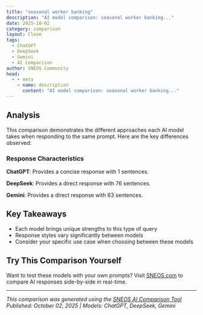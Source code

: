 ```yaml
---
title: "seasonal worker banking"
description: "AI model comparison: seasonal worker banking..."
date: 2025-10-02
category: comparison
layout: Clean
tags:
  - ChatGPT
  - DeepSeek
  - Gemini
  - AI Comparison
author: SNEOS Community
head:
  - - meta
    - name: description
      content: "AI model comparison: seasonal worker banking..."
---
```


<ChatComparison
  title="seasonal worker banking"
  prompt="seasonal worker banking"
  :responses='{
    "ChatGPT": "Seasonal workers often face unique challenges when it comes to banking and financial management due to the temporary nature of their jobs. Here are some key considerations for seasonal workers in banking and financial planning:\n\n### 1. **Choosing the Right Bank Account:**\n   - **No or Low Fees:** Look for accounts with no monthly maintenance fees or low fees that fit your budget.\n   - **Accessibility:** Choose a bank with convenient locations and ATMs, especially if you will be working in remote areas.\n   - **Online Banking:** Opt for banks that offer robust online and mobile banking services for ease of access.\n\n### 2. **Budgeting:**\n   - **Income Fluctuation:** Seasonal workers often have fluctuating incomes. Create a budget that accounts for peak earning seasons and lean periods.\n   - **Emergency Fund:** Try to set aside a portion of your earnings during peak periods to build an emergency fund for off-seasons.\n\n### 3. **Savings Accounts:**\n   - **High-Interest Accounts:** Consider high-yield savings accounts to make the most of your savings.\n   - **Separate Savings for Goals:** Set specific savings goals (travel, education, etc.) and consider opening separate savings accounts for these purposes.\n\n### 4. **Credit Management:**\n   - **Build Credit History:** If possible, use a credit card responsibly to build your credit history, which can help in the future when applying for loans or renting an apartment.\n   - **Avoid Debt:** Be cautious with credit to avoid taking on debt that is hard to manage during off-seasons.\n\n### 5. **Direct Deposit and Payroll Cards:**\n   - **Direct Deposit:** If employers offer direct deposit, take advantage of this for quick access to your paycheck.\n   - **Payroll Cards:** Some seasonal jobs pay via payroll cards. Ensure you understand the fees associated with these cards.\n\n### 6. **Financial Planning:**\n   - **Consult Financial Advisors:** If you find yourself consistently in seasonal work, consider speaking with a financial advisor to help plan for the future.\n   - **Retirement Savings:** Investigate options for contributing to retirement accounts, even if you are a seasonal worker.\n\n### 7. **Tax Considerations:**\n   - **Track Income and Expenses:** Keep detailed records of your income and any work-related expenses, as these can impact your taxes.\n   - **Know Your Rights:** Be aware of your tax obligations and potential deductions available to you as a seasonal worker. You may need to make estimated tax payments if your income fluctuates significantly.\n\n### 8. **Insurance Needs:**\n   - **Health Insurance:** Explore options for health insurance coverage, as seasonal work may not come with benefits.\n   - **Workers&#x27; Compensation:** Understand your rights regarding workers&#x27; compensation, especially for seasonal positions in industries like agriculture or hospitality.\n\n### Conclusion:\nManaging finances as a seasonal worker requires careful planning and strategy. By choosing the right banking products, budgeting wisely, and preparing for fluctuations in income, seasonal workers can effectively manage their financial health throughout the year.",
    "DeepSeek": "Of course. Banking for seasonal workers presents unique challenges, but with the right strategy, you can manage your finances smoothly throughout the year.\n\nHere\u2019s a comprehensive guide to seasonal worker banking, covering the main challenges, solutions, and specific bank account types to consider.\n\n### The Core Challenges for Seasonal Workers\n\n1.  **Irregular Income:** Your paychecks aren\u0027t consistent month-to-month, making it hard to budget or qualify for loans.\n2.  **The \u0022Off-Season Gap:**** You have little to no income for several months, requiring you to stretch your earnings.\n3.  **Variable Work Locations:** You might move between states or countries for different seasons, making local branch access difficult.\n4.  **Difficulty Proving Income:** Applying for apartments or loans can be tough without recent, consistent pay stubs.\n\n---\n\n### Smart Banking Strategies for Seasonal Work\n\n#### 1. Choose the Right Bank Account(s)\n\nThe goal is to have a primary checking account and a separate savings account for your \u0022off-season fund.\u0022\n\n**Best Types of Banks for You:**\n\n*   **Online Banks (Highly Recommended):**\n    *   **Pros:** No monthly fees, no minimum balance requirements, high-yield savings accounts, and easy access via app from anywhere.\n    *   **Examples:** Ally Bank, Capital One 360, Chime, Discover Bank.\n    *   **Why they\u0027re great:** They don\u0027t care if your balance fluctuates wildly, and their high-yield savings helps your off-season fund grow.\n\n*   **Credit Unions:**\n    *   **Pros:** Often have lower fees and more personal service. Many are part of a \u0022shared branching\u0022 network, giving you access to branches across the country.\n    *   **Cons:** May require a specific affiliation (e.g., based on location or employer).\n\n*   **Traditional Big Banks (e.g., Chase, Bank of America, Wells Fargo):**\n    *   **Pros:** Widespread branch/ATM access.\n    *   **Cons:** Often have monthly maintenance fees that require a minimum balance or direct deposit to waive. This can be a problem during your off-season.\n\n#### 2. Master the \u0022Feast or Famine\u0022 Budget\n\nThis is the most critical skill. You need to treat your high-season income as your annual salary, not just a few months of pay.\n\n*   **Calculate Your Annual Needs:** Add up all your essential expenses for the entire year (rent, food, insurance, utilities, etc.).\n*   **Divide by Your Working Months:** If you need $30,000 a year and work for 6 months, you must save **at least $5,000 per working month** just for basics.\n*   **Use the \u0022Peak Season\u0022 to Fund the \u0022Off-Season\u0022:** During your working season, live as frugally as possible and aggressively fund your off-season savings account.\n\n#### 3. Automate Your Savings (The \u0022Set-and-Forget\u0022 Method)\n\nAs soon as a paycheck hits your checking account, automatically transfer a predetermined amount to your savings. This builds your off-season fund without you having to think about it.\n\n*   **Example:** \u0022Every time I get a $2,000 paycheck, $1,500 automatically goes to my high-yield savings account at Ally.\u0022\n\n#### 4. Build a Emergency Buffer\n\nAim to save 3-6 months of *essential* living expenses on top of your off-season fund. This is for true emergencies (car breakdown, medical issue, delayed season start) and provides huge peace of mind.\n\n#### 5. Manage Cash Flow with a Line of Credit (Use Sparingly!)\n\nConsider applying for a **Personal Line of Credit** or a **credit card with a 0% introductory APR** *while you have a steady income*. This can be a safety net for unexpected off-season expenses.\n\n*   **Warning:** This is a tool for smoothing cash flow, not for funding a lifestyle you can\u0027t afford. **Pay it off completely during your next working season.**\n\n---\n\n### Step-by-Step Action Plan\n\n**During the Off-Season (Planning Phase):**\n1.  **Open Accounts:** If you don\u0027t have them, open a free checking account and a high-yield savings account with an online bank.\n2.  **Create a Budget:** Plan your annual expenses and calculate how much you need to save per paycheck.\n3.  **Set Up Automations:** Schedule automatic transfers from checking to savings for when you expect your paychecks.\n\n**During the Working Season (Execution Phase):**\n1.  **Live Modestly:** Resist the urge to spend your entire paycheck. Remember, this money has to last.\n2.  **Monitor Your Accounts:** Use your bank\u0027s mobile app to track your spending and savings progress.\n3.  **Pay Down Debt:** If you used a line of credit, pay it off as a top priority.\n\n**During the Transition (Back to Off-Season):**\n1.  **Re-evaluate Your Budget:** See if your savings will last. Adjust your spending if necessary.\n2.  **Explore Side Gigs:** Consider a short-term, flexible side hustle to supplement your income if needed.\n\n### Specific Bank Account \u0026 Service Recommendations\n\n| Service Type | Good Options | Why It\u0027s Good for Seasonal Workers |\n| :--- | :--- | :--- |\n| **Primary Checking** | **Chime,** **Capital One 360,** **Ally Bank** | No monthly fees, early direct deposit, fee-free ATMs. |\n| **High-Yield Savings** | **Ally Bank,** **Discover Bank,** **American Express National Bank** | High interest rates help your off-season fund grow; no minimums. |\n| **All-in-One App** | **Current,** **Varo** | Built-in tools for saving \u0022pockets\u0022 and early payday features. |\n| **Credit Card** | **Discover it\u00AE Card** (good rewards) or a card from your credit union | Good customer service; often easier to qualify for. |\n| **Cash Management** | **PayPal or Venmo Debit Cards** | Quick access to money you receive through these apps; useful for gig work. |\n\n### Final Tips\n\n*   **Be Honest with Landlords:** When applying for a lease, explain your employment situation clearly. Offer to show bank statements proving you have sufficient savings to cover the lease term, or provide a letter from your future employer.\n*   **Save for Taxes:** If you\u0027re a W-2 employee, taxes are withheld. If you\u0027re a 1099 contractor, you are responsible for setting aside ~25-30% of your income for quarterly estimated tax payments.\n*   **Invest in Retirement:** Once you have a stable emergency fund, consider an IRA (Individual Retirement Account). You can contribute up to the annual limit, and you can make contributions in large chunks during your working season.\n\nBy being proactive and choosing the right financial tools, you can build a stable and secure financial life, even with a non-traditional income stream.",
    "Gemini": "Banking for seasonal workers can be tricky, as income is often irregular and concentrated in specific periods. Here\u0027s a breakdown of banking considerations and tips for seasonal workers:\n\n**Challenges Faced by Seasonal Workers:**\n\n*   **Irregular Income:** The biggest challenge is managing finances with fluctuating income.\n*   **Opening Accounts:** Some banks require proof of stable employment, which can be difficult.\n*   **Maintaining Minimum Balances:** Fees for low balances can eat into limited funds.\n*   **Access to Credit:** Building or maintaining credit can be hard with inconsistent income.\n*   **Relocation:** If your seasonal work requires moving, you need banking solutions that work across locations.\n\n**Strategies for Seasonal Workers Banking:**\n\n1.  **Choosing the Right Bank/Account:**\n\n    *   **No-Fee Checking Accounts:** Look for accounts with no monthly fees, no minimum balance requirements, and free ATM access. Online banks and credit unions often offer these. Examples include:\n        *   **Online Banks:** Ally Bank, Capital One 360, Discover Bank.  These often have high-yield savings accounts too.\n        *   **Credit Unions:** Many local and regional credit unions have excellent terms.  Check for one that you qualify to join (often based on location, employer, or affiliation).\n    *   **Prepaid Debit Cards:** A good alternative if you have trouble opening a traditional bank account. Look for low or no fee options.  However, be aware of potential fees for ATM withdrawals, reloading, or inactivity.\n    *   **Second Chance Banking:** Some banks offer accounts specifically for people with a history of banking difficulties. These may have limited features or higher fees.\n\n2.  **Budgeting and Saving:**\n\n    *   **Create a Budget:** Track your income and expenses during your work season and plan how to allocate funds during off-seasons.\n    *   **Emergency Fund:** Build a cushion to cover unexpected expenses or periods of unemployment. Even a small emergency fund can provide peace of mind.\n    *   **Automated Savings:** Set up automatic transfers from your checking to a savings account each payday. Even small amounts add up over time.\n    *   **High-Yield Savings Accounts (HYSAs):** Take advantage of HYSAs to earn more interest on your savings. Online banks often offer competitive rates.\n    *   **Budgeting Apps:** Use budgeting apps (Mint, YNAB (You Need a Budget), Personal Capital) to track your spending, set goals, and manage your finances.\n\n3.  **Managing Income and Expenses:**\n\n    *   **Direct Deposit:** Set up direct deposit to receive your paychecks automatically. It\u0027s safer and faster than paper checks.\n    *   **Pay Bills Automatically:** Automate bill payments to avoid late fees and maintain good credit.\n    *   **Beware of Overdraft Fees:** Monitor your account balance closely to avoid overdraft fees. Consider setting up overdraft protection or linking your checking account to a savings account.\n\n4.  **Building Credit:**\n\n    *   **Secured Credit Cards:** If you have limited or no credit, a secured credit card can help you build credit.  You provide a security deposit that serves as your credit limit.\n    *   **Credit-Builder Loans:** These loans are designed to help people with limited or no credit history establish credit.\n    *   **Authorized User:** If a family member or friend has a credit card in good standing, ask if you can be added as an authorized user.  Their credit history will help build your credit score.\n    *   **Pay Bills on Time:** The most important factor in building credit is paying your bills on time, every time.\n\n5.  **Banking While Traveling (If Applicable):**\n\n    *   **Mobile Banking:** Essential for managing your account on the go.\n    *   **Online Banking:** Pay bills, transfer funds, and monitor your account from anywhere with an internet connection.\n    *   **ATMs:** Choose a bank with a wide ATM network or reimburses ATM fees.\n    *   **Alerts:** Set up account alerts to notify you of transactions, low balances, or suspicious activity.\n\n**Specific Account Features to Look For:**\n\n*   **Mobile Check Deposit:** Deposit checks remotely using your smartphone.\n*   **Bill Pay:** Pay bills online without writing checks.\n*   **Peer-to-Peer Transfers:** Send and receive money easily using services like Venmo, PayPal, or Zelle (often integrated into bank apps).\n*   **Debit Card with Rewards:** Some debit cards offer cash back or other rewards on purchases.\n\n**Key Questions to Ask When Choosing a Bank:**\n\n*   What are the monthly fees?\n*   What is the minimum balance requirement?\n*   Are there ATM fees?\n*   Is there a fee for overdrafts?\n*   Does the bank offer mobile banking?\n*   Does the bank offer direct deposit?\n*   Does the bank offer online bill pay?\n*   What is the interest rate on savings accounts?\n\n**Important Considerations:**\n\n*   **Your Personal Circumstances:** The best banking solution for you depends on your specific needs, income, and spending habits.\n*   **Shop Around:** Compare different banks and accounts before making a decision.\n*   **Read the Fine Print:** Understand the terms and conditions of any account before you open it.\n*   **Customer Service:** Choose a bank with responsive and helpful customer service.\n\nBy carefully considering your banking needs and taking the time to research your options, you can find a banking solution that works for you as a seasonal worker and helps you manage your finances effectively. Good luck!\n"
  }'
  published-date="12:27"
/>

## Analysis

This comparison demonstrates the different approaches each AI model takes when responding to the same prompt. Here are the key differences observed:

### Response Characteristics

**ChatGPT**: Provides a concise response with 1 sentences. 

**DeepSeek**: Provides a direct response with 76 sentences. 

**Gemini**: Provides a direct response with 63 sentences. 

## Key Takeaways

- Each model brings unique strengths to this type of query
- Response styles vary significantly between models
- Consider your specific use case when choosing between these models

## Try This Comparison Yourself

Want to test these models with your own prompts? Visit [SNEOS.com](https://sneos.com) to compare AI responses side-by-side in real-time.

---

*This comparison was generated using the [SNEOS AI Comparison Tool](https://sneos.com)*
*Published: October 02, 2025 | Models: ChatGPT, DeepSeek, Gemini*
